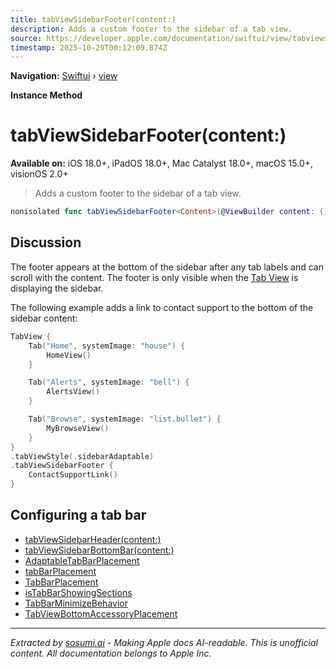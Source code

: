```yaml
---
title: tabViewSidebarFooter(content:)
description: Adds a custom footer to the sidebar of a tab view.
source: https://developer.apple.com/documentation/swiftui/view/tabviewsidebarfooter(content:)
timestamp: 2025-10-29T00:12:09.874Z
---
```


**Navigation:** [Swiftui](/documentation/swiftui) › [view](/documentation/swiftui/view)

**Instance Method**

# tabViewSidebarFooter(content:)

**Available on:** iOS 18.0+, iPadOS 18.0+, Mac Catalyst 18.0+, macOS 15.0+, visionOS 2.0+

> Adds a custom footer to the sidebar of a tab view.

```swift
nonisolated func tabViewSidebarFooter<Content>(@ViewBuilder content: () -> Content) -> some View where Content : View
```

## Discussion

The footer appears at the bottom of the sidebar after any tab labels and can scroll with the content. The footer is only visible when the [Tab View](/documentation/swiftui/tabview) is displaying the sidebar.

The following example adds a link to contact support to the bottom of the sidebar content:

```swift
TabView {
    Tab("Home", systemImage: "house") {
        HomeView()
    }

    Tab("Alerts", systemImage: "bell") {
        AlertsView()
    }

    Tab("Browse", systemImage: "list.bullet") {
        MyBrowseView()
    }
}
.tabViewStyle(.sidebarAdaptable)
.tabViewSidebarFooter {
    ContactSupportLink()
}
```

## Configuring a tab bar

- [tabViewSidebarHeader(content:)](/documentation/swiftui/view/tabviewsidebarheader(content:))
- [tabViewSidebarBottomBar(content:)](/documentation/swiftui/view/tabviewsidebarbottombar(content:))
- [AdaptableTabBarPlacement](/documentation/swiftui/adaptabletabbarplacement)
- [tabBarPlacement](/documentation/swiftui/environmentvalues/tabbarplacement)
- [TabBarPlacement](/documentation/swiftui/tabbarplacement)
- [isTabBarShowingSections](/documentation/swiftui/environmentvalues/istabbarshowingsections)
- [TabBarMinimizeBehavior](/documentation/swiftui/tabbarminimizebehavior)
- [TabViewBottomAccessoryPlacement](/documentation/swiftui/tabviewbottomaccessoryplacement)

---

*Extracted by [sosumi.ai](https://sosumi.ai) - Making Apple docs AI-readable.*
*This is unofficial content. All documentation belongs to Apple Inc.*
